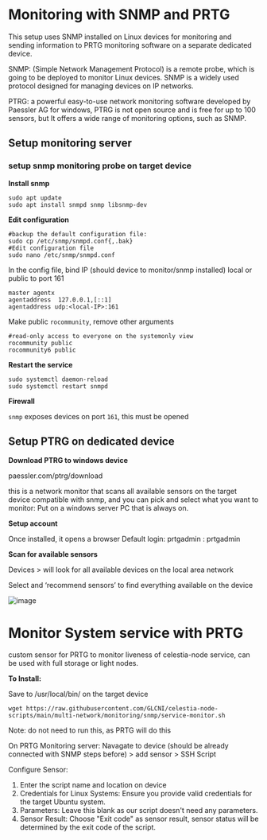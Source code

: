 # Monitoring with SNMP and PRTG 

This setup uses SNMP installed on Linux devices for monitoring and sending information to PRTG monitoring software on a separate dedicated device.

SNMP: (Simple Network Management Protocol) is a remote probe, which is going to be deployed to monitor Linux devices. SNMP is a widely used protocol designed for managing devices on IP networks. 

PTRG: a powerful easy-to-use network monitoring software developed by Paessler AG for windows, PTRG is not open source and is free for up to 100 sensors, but It offers a wide range of monitoring options, such as SNMP.

## Setup monitoring server 

### setup snmp monitoring probe on target device 
**Install snmp**
```
sudo apt update
sudo apt install snmpd snmp libsnmp-dev
```

**Edit configuration** 
```
#backup the default configuration file:
sudo cp /etc/snmp/snmpd.conf{,.bak}
#Edit configuration file
sudo nano /etc/snmp/snmpd.conf
```
In the config file, bind IP (should device to monitor/snmp installed) local or public to port 161
```
master agentx
agentaddress  127.0.0.1,[::1]
agentaddress udp:<local-IP>:161
```
Make public `rocommunity`, remove other arguments 
```
#read-only access to everyone on the systemonly view
rocommunity public
rocommunity6 public
```

**Restart the service**

```
sudo systemctl daemon-reload
sudo systemctl restart snmpd
```

**Firewall**

`snmp` exposes devices on port `161`, this must be opened

## Setup PTRG on dedicated device 

**Download PTRG to windows device** 

paessler.com/ptrg/download

this is a network monitor that scans all available sensors on the target device compatible with snmp, and you can pick and select what you want to monitor: Put on a windows server PC that is always on.

**Setup account**

Once installed, it opens a browser
Default login: prtgadmin : prtgadmin

**Scan for available sensors**

Devices > will look for all available devices on the local area network

Select and ‘recommend sensors’ to find everything available on the device

![image](https://user-images.githubusercontent.com/67609618/236052729-c6f2da2e-3606-4b0f-a34a-8a6b763ef3d5.png)


# Monitor System service with PRTG 

custom sensor for PRTG to monitor liveness of celestia-node service, can be used with full storage or light nodes.  

**To Install:**

Save to /usr/local/bin/ on the target device 
```
wget https://raw.githubusercontent.com/GLCNI/celestia-node-scripts/main/multi-network/monitoring/snmp/service-monitor.sh
```
Note: do not need to run this, as PRTG will do this

On PRTG Monitoring server:
Navagate to device (should be already connected with SNMP steps before) > add sensor > SSH Script

Configure Sensor:
1. Enter the script name and location on device 
2. Credentials for Linux Systems: Ensure you provide valid credentials for the target Ubuntu system.
3. Parameters: Leave this blank as our script doesn't need any parameters.
4. Sensor Result: Choose "Exit code" as sensor result, sensor status will be determined by the exit code of the script.
